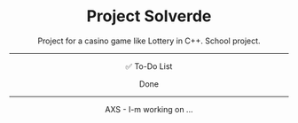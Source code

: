 <div align="center">

# Project Solverde
Project for a casino game like Lottery in C++.
School project.

---

✅ To-Do List 

Done

---

AXS - I-m working on ...
